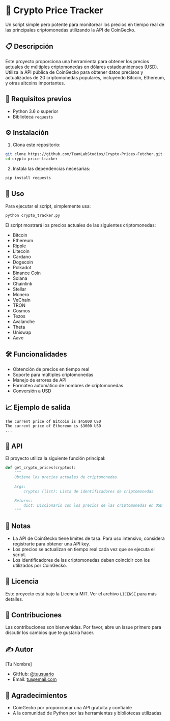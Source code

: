 # 🚀 Crypto Price Tracker

Un script simple pero potente para monitorear los precios en tiempo real de las principales criptomonedas utilizando la API de CoinGecko.

## 📋 Descripción

Este proyecto proporciona una herramienta para obtener los precios actuales de múltiples criptomonedas en dólares estadounidenses (USD). Utiliza la API pública de CoinGecko para obtener datos precisos y actualizados de 20 criptomonedas populares, incluyendo Bitcoin, Ethereum, y otras altcoins importantes.

## 🔧 Requisitos previos

- Python 3.6 o superior
- Biblioteca `requests`

## ⚙️ Instalación

1. Clona este repositorio:
```bash
git clone https://github.com/TeamLabStudios/Crypto-Prices-Fetcher.git
cd crypto-price-tracker
```

2. Instala las dependencias necesarias:
```bash
pip install requests
```

## 🚀 Uso

Para ejecutar el script, simplemente usa:
```bash
python crypto_tracker.py
```

El script mostrará los precios actuales de las siguientes criptomonedas:
- Bitcoin
- Ethereum
- Ripple
- Litecoin
- Cardano
- Dogecoin
- Polkadot
- Binance Coin
- Solana
- Chainlink
- Stellar
- Monero
- VeChain
- TRON
- Cosmos
- Tezos
- Avalanche
- Theta
- Uniswap
- Aave

## 🛠️ Funcionalidades

- Obtención de precios en tiempo real
- Soporte para múltiples criptomonedas
- Manejo de errores de API
- Formateo automático de nombres de criptomonedas
- Conversión a USD

## 📈 Ejemplo de salida

```
The current price of Bitcoin is $45000 USD
The current price of Ethereum is $3000 USD
...
```

## 🔄 API

El proyecto utiliza la siguiente función principal:

```python
def get_crypto_prices(cryptos):
    """
    Obtiene los precios actuales de criptomonedas.
    
    Args:
        cryptos (list): Lista de identificadores de criptomonedas
        
    Returns:
        dict: Diccionario con los precios de las criptomonedas en USD
    """
```

## 📝 Notas

- La API de CoinGecko tiene límites de tasa. Para uso intensivo, considera registrarte para obtener una API key.
- Los precios se actualizan en tiempo real cada vez que se ejecuta el script.
- Los identificadores de las criptomonedas deben coincidir con los utilizados por CoinGecko.

## 📜 Licencia

Este proyecto está bajo la Licencia MIT. Ver el archivo `LICENSE` para más detalles.

## 🤝 Contribuciones

Las contribuciones son bienvenidas. Por favor, abre un issue primero para discutir los cambios que te gustaría hacer.

## ✍️ Autor

[Tu Nombre]
- GitHub: [@tuusuario](https://github.com/TeamLabStudios)
- Email: tu@email.com

## 🙏 Agradecimientos

- CoinGecko por proporcionar una API gratuita y confiable
- A la comunidad de Python por las herramientas y bibliotecas utilizadas
